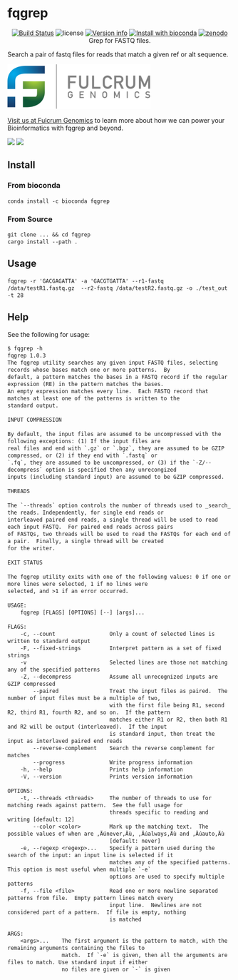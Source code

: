 # fqgrep

<p align="center">
  <a href="https://github.com/fulcrumgenomics/fqgrep/actions?query=workflow%3ACheck"><img src="https://github.com/fulcrumgenomics/fqgrep/workflows/Check/badge.svg" alt="Build Status"></a>
  <img src="https://img.shields.io/crates/l/fqgrep.svg" alt="license">
  <a href="https://crates.io/crates/fqgrep"><img src="https://img.shields.io/crates/v/fqgrep.svg?colorB=319e8c" alt="Version info"></a>
  <a href="http://bioconda.github.io/recipes/fqgrep/README.html"><img src="https://img.shields.io/badge/install%20with-bioconda-brightgreen.svg?style=flat" alt="Install with bioconda"></a>
  <a href="https://doi.org/10.5281/zenodo.14985002"><img src="https://zenodo.org/badge/416465549.svg" alt="zenodo"></a>
  <br>
  Grep for FASTQ files.
</p>

Search a pair of fastq files for reads that match a given ref or alt sequence.

<p>
<a href float="left"="https://fulcrumgenomics.com"><img src=".github/logos/fulcrumgenomics.svg" alt="Fulcrum Genomics" height="100"/></a>
</p>

[Visit us at Fulcrum Genomics](www.fulcrumgenomics.com) to learn more about how we can power your Bioinformatics with fqgrep and beyond.

<a href="mailto:contact@fulcrumgenomics.com?subject=[GitHub inquiry]"><img src="https://img.shields.io/badge/Email_us-brightgreen.svg?&style=for-the-badge&logo=gmail&logoColor=white"/></a>
<a href="https://www.fulcrumgenomics.com"><img src="https://img.shields.io/badge/Visit_Us-blue.svg?&style=for-the-badge&logo=wordpress&logoColor=white"/></a>

## Install

### From bioconda

```console
conda install -c bioconda fqgrep
```

### From Source

```console 
git clone ... && cd fqgrep
cargo install --path .
```

## Usage

```console
fqgrep -r 'GACGAGATTA' -a 'GACGTGATTA' --r1-fastq /data/testR1.fastq.gz  --r2-fastq /data/testR2.fastq.gz -o ./test_out -t 28
```

## Help

See the following for usage:

```console
$ fqgrep -h
fqgrep 1.0.3
The fqgrep utility searches any given input FASTQ files, selecting records whose bases match one or more patterns.  By
default, a pattern matches the bases in a FASTQ record if the regular expression (RE) in the pattern matches the bases.
An empty expression matches every line.  Each FASTQ record that matches at least one of the patterns is written to the
standard output.

INPUT COMPRESSION

By default, the input files are assumed to be uncompressed with the following exceptions: (1) If the input files are
real files and end with `.gz` or `.bgz`, they are assumed to be GZIP compressed, or (2) if they end with `.fastq` or
`.fq`, they are assumed to be uncompressed, or (3) if the `-Z/--decompress` option is specified then any unrecongized
inputs (including standard input) are assumed to be GZIP compressed.

THREADS

The `--threads` option controls the number of threads used to _search_ the reads. Independently, for single end reads or
interleaved paired end reads, a single thread will be used to read each input FASTQ.  For paired end reads across pairs
of FASTQs, two threads will be used to read the FASTQs for each end of a pair.  Finally, a single thread will be created
for the writer.

EXIT STATUS

The fqgrep utility exits with one of the following values: 0 if one or more lines were selected, 1 if no lines were
selected, and >1 if an error occurred.

USAGE:
    fqgrep [FLAGS] [OPTIONS] [--] [args]...

FLAGS:
    -c, --count                 Only a count of selected lines is written to standard output
    -F, --fixed-strings         Interpret pattern as a set of fixed strings
    -v                          Selected lines are those not matching any of the specified patterns
    -Z, --decompress            Assume all unrecognized inputs are GZIP compressed
        --paired                Treat the input files as paired.  The number of input files must be a multiple of two,
                                with the first file being R1, second R2, third R1, fourth R2, and so on.  If the pattern
                                matches either R1 or R2, then both R1 and R2 will be output (interleaved).  If the input
                                is standard input, then treat the input as interlaved paired end reads
        --reverse-complement    Search the reverse complement for matches
        --progress              Write progress information
    -h, --help                  Prints help information
    -V, --version               Prints version information

OPTIONS:
    -t, --threads <threads>     The number of threads to use for matching reads against pattern.  See the full usage for
                                threads specific to reading and writing [default: 12]
        --color <color>         Mark up the matching text.  The possible values of when are ‚Äúnever‚Äù, ‚Äúalways‚Äù and ‚Äúauto‚Äù
                                [default: never]
    -e, --regexp <regexp>...    Specify a pattern used during the search of the input: an input line is selected if it
                                matches any of the specified patterns.  This option is most useful when multiple `-e`
                                options are used to specify multiple patterns
    -f, --file <file>           Read one or more newline separated patterns from file.  Empty pattern lines match every
                                input line.  Newlines are not considered part of a pattern.  If file is empty, nothing
                                is matched

ARGS:
    <args>...    The first argument is the pattern to match, with the remaining arguments containing the files to
                 match.  If `-e` is given, then all the arguments are files to match. Use standard input if either
                 no files are given or `-` is given
```
